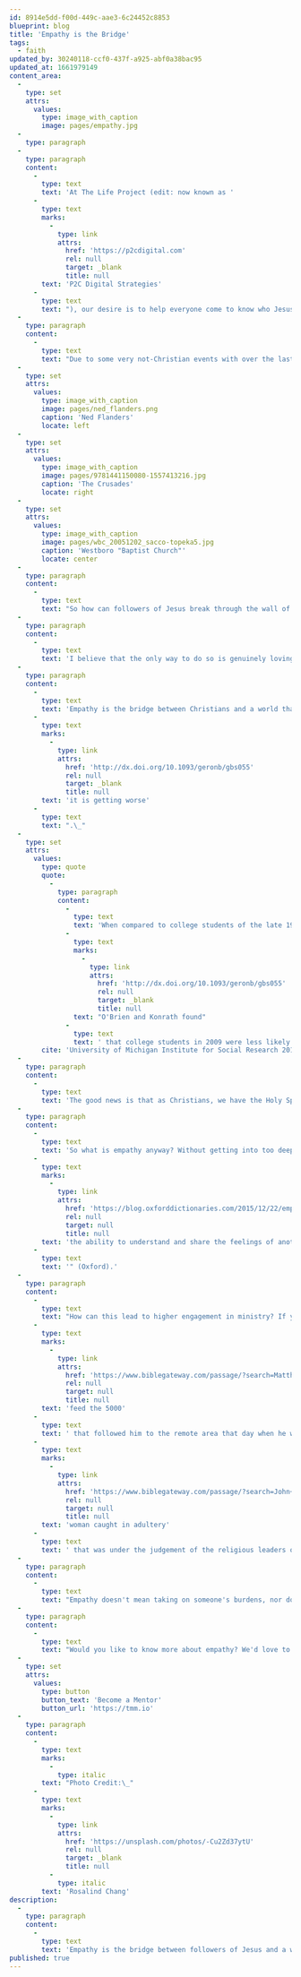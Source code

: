 ```yaml
---
id: 8914e5dd-f00d-449c-aae3-6c24452c8853
blueprint: blog
title: 'Empathy is the Bridge'
tags:
  - faith
updated_by: 30240118-ccf0-437f-a925-abf0a38bac95
updated_at: 1661979149
content_area:
  -
    type: set
    attrs:
      values:
        type: image_with_caption
        image: pages/empathy.jpg
  -
    type: paragraph
  -
    type: paragraph
    content:
      -
        type: text
        text: 'At The Life Project (edit: now known as '
      -
        type: text
        marks:
          -
            type: link
            attrs:
              href: 'https://p2cdigital.com'
              rel: null
              target: _blank
              title: null
        text: 'P2C Digital Strategies'
      -
        type: text
        text: "), our desire is to help everyone come to know who Jesus is. We want them to get closer to him, regardless of where they are starting out.\_"
  -
    type: paragraph
    content:
      -
        type: text
        text: "Due to some very not-Christian events with over the last two thousand years, with a global world-view wanting to blame Christians for everything wrong in the world, the following images are how Christians are seen by those that haven't had the opportunity to experience Jesus."
  -
    type: set
    attrs:
      values:
        type: image_with_caption
        image: pages/ned_flanders.png
        caption: 'Ned Flanders'
        locate: left
  -
    type: set
    attrs:
      values:
        type: image_with_caption
        image: pages/9781441150080-1557413216.jpg
        caption: 'The Crusades'
        locate: right
  -
    type: set
    attrs:
      values:
        type: image_with_caption
        image: pages/wbc_20051202_sacco-topeka5.jpg
        caption: 'Westboro "Baptist Church"'
        locate: center
  -
    type: paragraph
    content:
      -
        type: text
        text: "So how can followers of Jesus break through the wall of distrust and even hostility that people have put up as protection from those claiming to be Christians?\_"
  -
    type: paragraph
    content:
      -
        type: text
        text: 'I believe that the only way to do so is genuinely loving those that we are wanting to reach. When you genuinely love the person as Jesus did, it allows you to empathize with their situation.'
  -
    type: paragraph
    content:
      -
        type: text
        text: 'Empathy is the bridge between Christians and a world that has turned its back on Christianity. It is also something that many people struggle having enough of and '
      -
        type: text
        marks:
          -
            type: link
            attrs:
              href: 'http://dx.doi.org/10.1093/geronb/gbs055'
              rel: null
              target: _blank
              title: null
        text: 'it is getting worse'
      -
        type: text
        text: ".\_"
  -
    type: set
    attrs:
      values:
        type: quote
        quote:
          -
            type: paragraph
            content:
              -
                type: text
                text: 'When compared to college students of the late 1970s, '
              -
                type: text
                marks:
                  -
                    type: link
                    attrs:
                      href: 'http://dx.doi.org/10.1093/geronb/gbs055'
                      rel: null
                      target: _blank
                      title: null
                text: "O'Brien and Konrath found"
              -
                type: text
                text: ' that college students in 2009 were less likely to agree with statements such as "I sometimes try to understand my friends better by imagining how things look from their perspective" and "I often have tender, concerned feelings for people less fortunate than me."'
        cite: 'University of Michigan Institute for Social Research 2010'
  -
    type: paragraph
    content:
      -
        type: text
        text: 'The good news is that as Christians, we have the Holy Spirit and when filled, the fruits will eventually show. One such fruit is love, another is gentleness, and yet another is kindness. I feel that those three fruits together will lead to more significant amounts of empathy for the people we meet and get to know.'
  -
    type: paragraph
    content:
      -
        type: text
        text: 'So what is empathy anyway? Without getting into too deep into some of the different types of empathy, my favourite definition of empathy is "'
      -
        type: text
        marks:
          -
            type: link
            attrs:
              href: 'https://blog.oxforddictionaries.com/2015/12/22/empathy-sympathy/'
              rel: null
              target: null
              title: null
        text: 'the ability to understand and share the feelings of another'
      -
        type: text
        text: '" (Oxford).'
  -
    type: paragraph
    content:
      -
        type: text
        text: "How can this lead to higher engagement in ministry? If you can be empathetic in a world which isn't, you will be a light in a dark world. People flocked to experience Jesus, and it is because\_of his love that they left satisfied. He didn't need to "
      -
        type: text
        marks:
          -
            type: link
            attrs:
              href: 'https://www.biblegateway.com/passage/?search=Matthew+14%3A13-21&version=NLT'
              rel: null
              target: null
              title: null
        text: 'feed the 5000'
      -
        type: text
        text: ' that followed him to the remote area that day when he wanted to be alone. He understood their need and shared in it. The '
      -
        type: text
        marks:
          -
            type: link
            attrs:
              href: 'https://www.biblegateway.com/passage/?search=John+8%3A1-11&version=NLT'
              rel: null
              target: null
              title: null
        text: 'woman caught in adultery'
      -
        type: text
        text: ' that was under the judgement of the religious leaders of the day experienced his love and empathy as he wrote in the ground, causing those leaders to slip away.'
  -
    type: paragraph
    content:
      -
        type: text
        text: "Empathy doesn't mean taking on someone's burdens, nor does it require that you solve the problem. It is our role to communicate that only Jesus can carry the load."
  -
    type: paragraph
    content:
      -
        type: text
        text: "Would you like to know more about empathy? We'd love to share more in our new training, coming soon to our mentoring software. The system is available for you to develop empathy as you share your story with others from around the world, that are looking for love but not finding it."
  -
    type: set
    attrs:
      values:
        type: button
        button_text: 'Become a Mentor'
        button_url: 'https://tmm.io'
  -
    type: paragraph
    content:
      -
        type: text
        marks:
          -
            type: italic
        text: "Photo Credit:\_"
      -
        type: text
        marks:
          -
            type: link
            attrs:
              href: 'https://unsplash.com/photos/-Cu2Zd37ytU'
              rel: null
              target: _blank
              title: null
          -
            type: italic
        text: 'Rosalind Chang'
description:
  -
    type: paragraph
    content:
      -
        type: text
        text: 'Empathy is the bridge between followers of Jesus and a world that has turned its back on Christianity.'
published: true
---
```

